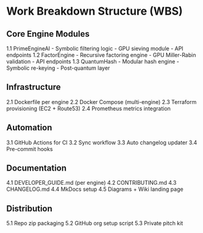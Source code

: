 # Work Breakdown Structure (WBS)

## Core Engine Modules
  1.1 PrimeEngineAI
    - Symbolic filtering logic
    - GPU sieving module
    - API endpoints
  1.2 FactorEngine
    - Recursive factoring engine
    - GPU Miller-Rabin validation
    - API endpoints
  1.3 QuantumHash
    - Modular hash engine
    - Symbolic re-keying
    - Post-quantum layer

## Infrastructure
  2.1 Dockerfile per engine
  2.2 Docker Compose (multi-engine)
  2.3 Terraform provisioning (EC2 + Route53)
  2.4 Prometheus metrics integration

## Automation
  3.1 GitHub Actions for CI
  3.2 Sync workflow
  3.3 Auto changelog updater
  3.4 Pre-commit hooks

## Documentation
  4.1 DEVELOPER_GUIDE.md (per engine)
  4.2 CONTRIBUTING.md
  4.3 CHANGELOG.md
  4.4 MkDocs setup
  4.5 Diagrams + Wiki landing page

## Distribution
  5.1 Repo zip packaging
  5.2 GitHub org setup script
  5.3 Private pitch kit